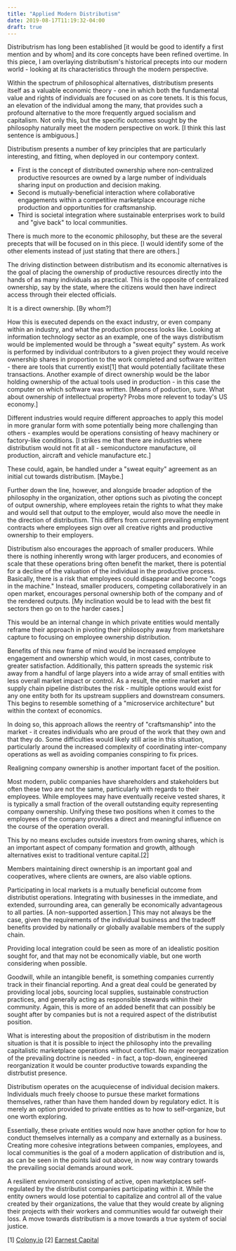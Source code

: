 ```yaml
---
title: "Applied Modern Distributism"
date: 2019-08-17T11:19:32-04:00
draft: true
---
```


Distributrism has long been established [it would be good to identify a first mention and by whom] and its core concepts have been refined overtime. In this piece, I am overlaying distributism's historical precepts into our modern world - looking at its characteristics through the modern perspective.

Within the spectrum of philosophical alternatives, distributism presents itself as a valuable economic theory - one in which both the fundamental value and rights of individuals are focused on as core tenets. It is this focus, an elevation of the individual among the many, that provides such a profound alternative to the more frequently argued socialism and capitalism. Not only this, but the specific outcomes sought by the philosophy naturally meet the modern perspective on work. [I think this last sentence is ambiguous.]

Distributism presents a number of key principles that are particularly interesting, and fitting, when deployed in our contempory context.

- First is the concept of distributed ownership where non-centralized productive resources are owned by a large number of individuals sharing input on production and decision making.
- Second is mutually-beneficial interaction where collaborative engagements within a competitive marketplace encourage niche production and opportunities for craftsmanship.
- Third is societal integration where sustainable enterprises work to build and "give back" to local communities.

There is much more to the economic philosophy, but these are the several precepts that will be focused on in this piece.  [I would identify some of the other elements instead of just stating that there are others.]

The driving distinction between distributism and its economic alternatives is the goal of placing the ownership of productive resources directly into the hands of as many individuals as practical. This is the opposite of centralized ownership, say by the state, where the citizens would then have indirect access through their elected officials.

It is a direct ownership.  [By whom?]

How this is executed depends on the exact industry, or even company within an industry, and what the production process looks like. Looking at information technology sector as an example, one of the ways distributism would be implemented would be through a "sweat equity" system. As work is performed by individual contributors to a given project they would receive ownership shares in proportion to the work completed and software written - there are tools that currently exist[1] that would potentially facilitate these transactions. Another example of direct ownership would be the labor holding ownership of the actual tools used in production - in this case the computer on which software was written.  [Means of poduction, sure.  What about ownership of intellectual property?  Probs more relevent to today's US economy.]

Different industries would require different approaches to apply this model in more granular form with some potentially being more challenging than others - examples would be operations consisting of heavy machinery or factory-like conditions.  [I strikes me that there are industries where distributism would not fit at all - semiconductore manufacture, oil production, aircraft and vehicle manufacture etc.]

These could, again, be handled under a "sweat equity" agreement as an initial cut towards distributism.  [Maybe.]

Further down the line, however, and alongside broader adoption of the philosophy in the organization, other options such as pivoting the concept of output ownership, where employees retain the rights to what they make and would sell that output to the employer, would also move the needle in the direction of distributism. This differs from current prevailing employment contracts where employees sign over all creative rights and productive ownership to their employers.

Distributism also encourages the approach of smaller producers. While there is nothing inherently wrong with larger producers, and economies of scale that these operations bring often benefit the market, there is potential for a decline of the valuation of the individual in the productive process. Basically, there is a risk that employees could disappear and become "cogs in the machine." Instead, smaller producers, competing collaboratively in an open market, encourages personal ownership both of the company and of the rendered outputs.  [My inclination would be to lead with the best fit sectors then go on to the harder cases.]

This would be an internal change in which private entities would mentally reframe their approach in pivoting their philosophy away from marketshare capture to focusing on employee ownership distribution.

Benefits of this new frame of mind would be increased employee engagement and ownership which would, in most cases, contribute to greater satisfaction. Additionally, this pattern spreads the systemic risk away from a handful of large players into a wide array of small entities with less overall market impact or control. As a result, the entire market and supply chain pipeline distributes the risk - multiple options would exist for any one entity both for its upstream suppliers and downstream consumers. This begins to resemble something of a "microservice architecture" but within the context of economics.

In doing so, this approach allows the reentry of "craftsmanship" into the market - it creates individuals who are proud of the work that they own and that they do. Some difficulties would likely still arise in this situation, particularly around the increased complexity of coordinating inter-company operations as well as avoiding companies conspiring to fix prices.

Realigning company ownership is another important facet of the position.

Most modern, public companies have shareholders and stakeholders but often these two are not the same, particularly with regards to their employees. While employees may have eventually receive vested shares, it is typically a small fraction of the overall outstanding equity representing company ownership. Unifying these two positions when it comes to the employees of the company provides a direct and  meaningful influence on the course of the operation overall.

This by no means excludes outside investors from owning shares, which is an important aspect of company formation and growth, although alternatives exist to traditional venture capital.[2]

Members maintaining direct ownership is an important goal and cooperatives, where clients are owners, are also viable options.

Participating in local markets is a mutually beneficial outcome from distributist operations. Integrating with businesses in the immediate, and extended, surrounding area, can generally be economically advantageous to all parties. [A non-supported assertion.]  This may not always be the case, given the requirements of the individual business and the tradeoff benefits provided by nationally or globally available members of the supply chain.

Providing local integration could be seen as more of an idealistic position sought for, and that may not be economically viable, but one worth considering when possible.

Goodwill, while an intangible benefit, is something companies currently track in their financial reporting. And a great deal could be generated by providing local jobs, sourcing local supplies, sustainable construction practices, and generally acting as responsible stewards within their community. Again, this is more of an added benefit that can possibly be sought after by companies but is not a required aspect of the distributist position.

What is interesting about the proposition of distributism in the modern situation is that it is possible to inject the philosophy into the prevailing capitalistic marketplace operations without conflict. No major reorganization of the prevailing doctrine is needed - in fact, a top-down, engineered reorganization it would be counter productive towards expanding the distrbutist presence.

Distributism operates on the acuquiecense of individual decision makers. Individuals much freely choose to pursue these market formations themselves, rather than have them handed down by regulatory edict. It is merely an option provided to private entities as to how to self-organize, but one worth exploring.

Essentially, these private entities would now have another option for how to conduct themselves internally as a company and externally as a business. Creating more cohesive integrations between companies, employees, and local communities is the goal of a modern application of distribution and is, as can be seen in the points laid out above, in now way contrary towards the prevailing social demands around work.

A resilient environment consisting of active, open marketplaces self-regulated by the distributist companies participating within it. While the entity owners would lose potential to capitalize and control all of the value created by their organizations, the value that they would create by aligning their projects with their workers and communities would far outweigh their loss. A move towards distributism is a move towards a true system of social justice.

[1] [Colony.io](https://colony.io/)
[2] [Earnest Capital](https://earnestcapital.com/)
